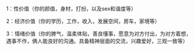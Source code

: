 1：性价值（你的颜值，身材，打扮，以及sex和谐度等）

2：经济价值（你的学历，工作，收入，发展空间，房车，家境等）

3：情绪价值（你的脾气，温柔体贴，善良懂事，愿意为对方付出，为对方着想，遇事不作，俩人能良好的沟通。具备精神层面的交流，兴趣爱好，三观一致等）

